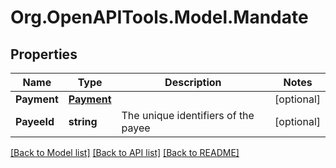 
# Org.OpenAPITools.Model.Mandate

## Properties

Name | Type | Description | Notes
------------ | ------------- | ------------- | -------------
**Payment** | [**Payment**](Payment.md) |  | [optional] 
**PayeeId** | **string** | The unique identifiers of the payee | [optional] 

[[Back to Model list]](../README.md#documentation-for-models)
[[Back to API list]](../README.md#documentation-for-api-endpoints)
[[Back to README]](../README.md)


